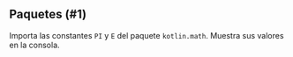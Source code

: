 ## Paquetes (#1)

Importa las constantes `PI` y `E` del paquete `kotlin.math`. Muestra sus valores en la consola.